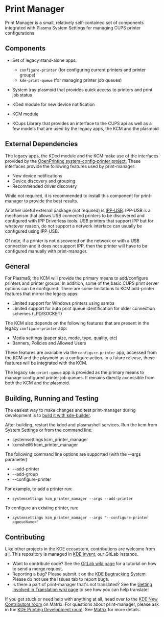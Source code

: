 # Print Manager

Print Manager is a small, relatively self-contained set of components integrated with Plasma System Settings for managing CUPS printer configurations.


## Components

* Set of legacy stand-alone apps:
  * `configure-printer` (for configuring current printers and printer groups)
  * `kde-print-queue` (for managing printer job queues)

* System tray plasmoid that provides quick access to printers and print job status

* KDed module for new device notification

* KCM module 

* KCups Library that provides an interface to the CUPS api as well as a few models that are used by the legacy apps, the KCM and the plasmoid


## External Dependencies

The legacy apps, the KDed module and the KCM make use of the interfaces provided by the [OpenPrinting system-config-printer project.](https://github.com/OpenPrinting/system-config-printer)  These interfaces provide the following features used by print-manager:

* New device notifications
* Device discovery and grouping
* Recommended driver discovery

While not required, it is recommended to install this component for print-manager to provide the best results.

Another useful external package (not required) is [IPP-USB](https://github.com/OpenPrinting/ipp-usb).  IPP-USB is a mechanism that allows USB connected printers to be discovered and configured with IPP Driverless tools.  USB printers that support IPP but for whatever reason, do not support a network interface can usually be configured using IPP-USB.

Of note, if a printer is not discovered on the network or with a USB connection and it does not support IPP, then the printer will have to be configured manually with print-manager.


## General

For Plasma6, the KCM will provide the primary means to add/configure printers and printer groups.  In addition, some of the basic CUPS print server options can be configured.  There are some limitations to KCM add-printer features that mirror the legacy apps:

* Limited support for Windows printers using samba
* Limited support for auto print queue identification for older connection schemes (LPD/SOCKET)

The KCM also depends on the following features that are present in the legacy `configure-printer` app:

* Media settings (paper size, mode, type, quality, etc)
* Banners, Policies and Allowed Users
  
These features are available via the `configure-printer` app, accessed from the KCM and the plasmoid as a configure action.  In a future release, these features will be integrated with the KCM.

The legacy `kde-print-queue` app is provided as the primary means to manage configured printer job queues.  It remains directly accessible from both the KCM and the plasmoid.


## Building, Running and Testing

The easiest way to make changes and test print-manager during development is to [build it with kde-builder](https://kde-builder.kde.org).

After building, restart the kded and plasmashell services.  Run the kcm from System Settings or from the command line:

* systemsettings kcm_printer_manager
* kcmshell6 kcm_printer_manager

The following command line options are supported (with the --args parameter)

* --add-printer
* --add-group
* --configure-printer <queueName>

For example, to add a printer run: 

* `systemsettings kcm_printer_manager --args --add-printer`

To configure an existing printer, run: 

* `systemsettings kcm_printer_manager --args "--configure-printer <queueName>"`


## Contributing

Like other projects in the KDE ecosystem, contributions are welcome from all. This repository is managed in [KDE Invent](https://invent.kde.org/plasma/print-manager), our GitLab instance.

* Want to contribute code? See the [GitLab wiki page](https://community.kde.org/Infrastructure/GitLab) for a tutorial on how to send a merge request.
* Reporting a bug? Please submit it on the [KDE Bugtracking System](https://bugs.kde.org/enter_bug.cgi?format=guided&product=print-manager). Please do not use the Issues
tab to report bugs.
* Is there a part of print-manager that's not translated? See the [Getting Involved in Translation wiki page](https://community.kde.org/Get_Involved/translation) to see how
you can help translate!

If you get stuck or need help with anything at all, head over to the [KDE New Contributors room](https://go.kde.org/matrix/#/#kde-welcome:kde.org) on Matrix. For questions about print-manager, please ask in the [KDE Printing Development room](https://go.kde.org/matrix/#/#kde-printing-dev:kde.org). See [Matrix](https://community.kde.org/Matrix) for more details.
